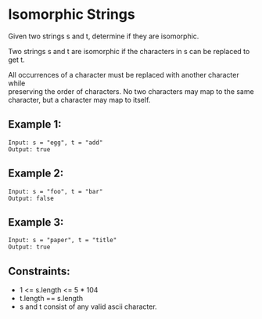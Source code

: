 # Isomorphic Strings

Given two strings s and t, determine if they are isomorphic.

Two strings s and t are isomorphic if the characters in s can be replaced to  
get t.

All occurrences of a character must be replaced with another character while  
preserving the order of characters. No two characters may map to the same  
character, but a character may map to itself.

 

## Example 1:

    Input: s = "egg", t = "add"
    Output: true

## Example 2:

    Input: s = "foo", t = "bar"
    Output: false

## Example 3:

    Input: s = "paper", t = "title"
    Output: true

 

## Constraints:

* 1 <= s.length <= 5 * 104
* t.length == s.length
* s and t consist of any valid ascii character.

